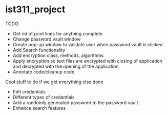 # ist311_project
TODO: 
- Get rid of print lines for anything complete
- Change password vault window
- Create pop-up window to validate user when password vault is clicked
- Add Search functionality
- Add encryption class, methods, algorithms
- Apply encryption so text files are encrypted with closing of application and decrypted with the opening of the application
- Annotate code/cleanup code

Cool stuff to do if we get everything else done
- Edit credentials
- Different types of credentials
- Add a randomly generated password to the password vault
- Enhance search features
